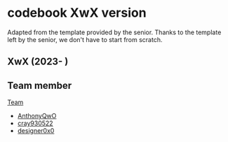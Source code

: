 # codebook XwX version
Adapted from the template provided by the senior.
Thanks to the template left by the senior, we don't have to start from scratch.

## XwX (2023- )

## Team member
[Team](https://codeforces.com/team/130547)
* [AnthonyQwO](https://codeforces.com/profile/anthonyQwO)
* [cray930522](https://codeforces.com/profile/cray930522)
* [designer0x0](https://codeforces.com/profile/designer0x0)

